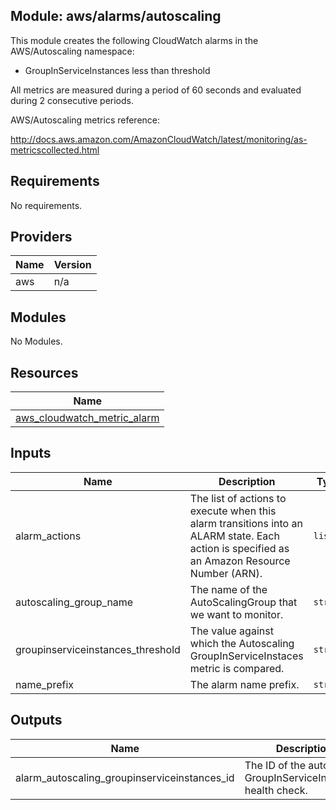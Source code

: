 ## Module: aws/alarms/autoscaling

This module creates the following CloudWatch alarms in the  
AWS/Autoscaling namespace:

  - GroupInServiceInstances less than threshold

All metrics are measured during a period of 60 seconds and evaluated  
during 2 consecutive periods.

AWS/Autoscaling metrics reference:

http://docs.aws.amazon.com/AmazonCloudWatch/latest/monitoring/as-metricscollected.html

## Requirements

No requirements.

## Providers

| Name | Version |
|------|---------|
| aws | n/a |

## Modules

No Modules.

## Resources

| Name |
|------|
| [aws_cloudwatch_metric_alarm](https://registry.terraform.io/providers/hashicorp/aws/latest/docs/resources/cloudwatch_metric_alarm) |

## Inputs

| Name | Description | Type | Default | Required |
|------|-------------|------|---------|:--------:|
| alarm\_actions | The list of actions to execute when this alarm transitions into an ALARM state. Each action is specified as an Amazon Resource Number (ARN). | `list` | n/a | yes |
| autoscaling\_group\_name | The name of the AutoScalingGroup that we want to monitor. | `string` | n/a | yes |
| groupinserviceinstances\_threshold | The value against which the Autoscaling GroupInServiceInstaces metric is compared. | `string` | `"1"` | no |
| name\_prefix | The alarm name prefix. | `string` | n/a | yes |

## Outputs

| Name | Description |
|------|-------------|
| alarm\_autoscaling\_groupinserviceinstances\_id | The ID of the autoscaling GroupInServiceInstances health check. |
